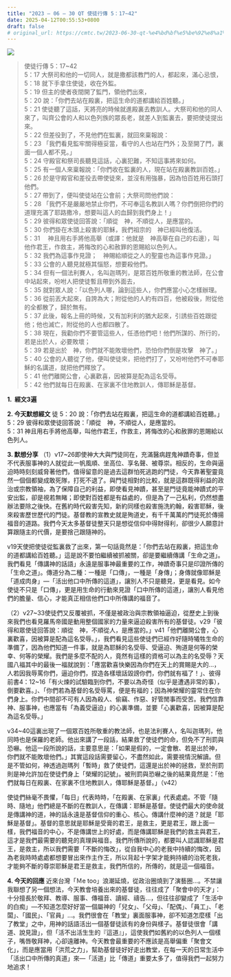 ```yaml
---
title: "2023 – 06 – 30 QT 使徒行傳 5：17~42"
date: 2025-04-12T00:55:53+0800
draft: false
# original_url: https://cmtc.tw/2023-06-30-qt-%e4%bd%bf%e5%be%92%e8%a1%8c%e5%82%b3-5%ef%bc%9a1742
---
```


![](/images/qt.jpg)
> 使徒行傳 5：17\~42  
> 5：17 大祭司和他的一切同人，就是撒都該教門的人，都起來，滿心忌恨，  
> 5：18 就下手拿住使徒，收在外監。  
> 5：19 但主的使者夜間開了監門，領他們出來，  
> 5：20 說：「你們去站在殿裏，把這生命的道都講給百姓聽。」  
> 5：21 使徒聽了這話，天將亮的時候就進殿裏去教訓人。大祭司和他的同人來了，叫齊公會的人和以色列族的眾長老，就差人到監裏去，要把使徒提出來。  
> 5：22 但差役到了，不見他們在監裏，就回來稟報說：  
> 5：23 「我們看見監牢關得極妥當，看守的人也站在門外；及至開了門，裏面一個人都不見。」  
> 5：24 守殿官和祭司長聽見這話，心裏犯難，不知這事將來如何。  
> 5：25 有一個人來稟報說：「你們收在監裏的人，現在站在殿裏教訓百姓。」  
> 5：26 於是守殿官和差役去帶使徒來，並沒有用強暴，因為怕百姓用石頭打他們。  
> 5：27 帶到了，便叫使徒站在公會前；大祭司問他們說：  
> 5：28 「我們不是嚴嚴地禁止你們，不可奉這名教訓人嗎？你們倒把你們的道理充滿了耶路撒冷，想要叫這人的血歸到我們身上！」  
> 5：29 彼得和眾使徒回答說：「順從　神，不順從人，是應當的。  
> 5：30 你們掛在木頭上殺害的耶穌，我們祖宗的　神已經叫他復活。  
> 5：31 　神且用右手將他高舉（或譯：他就是　神高舉在自己的右邊），叫他作君王，作救主，將悔改的心和赦罪的恩賜給以色列人。  
> 5：32 我們為這事作見證；　神賜給順從之人的聖靈也為這事作見證。」  
> 5：33 公會的人聽見就極其惱怒，想要殺他們。  
> 5：34 但有一個法利賽人，名叫迦瑪列，是眾百姓所敬重的教法師，在公會中站起來，吩咐人把使徒暫且帶到外面去，  
> 5：35 就對眾人說：「以色列人哪，論到這些人，你們應當小心怎樣辦理。  
> 5：36 從前丟大起來，自誇為大；附從他的人約有四百，他被殺後，附從他的全都散了，歸於無有。  
> 5：37 此後，報名上冊的時候，又有加利利的猶大起來，引誘些百姓跟從他；他也滅亡，附從他的人也都四散了。  
> 5：38 現在，我勸你們不要管這些人，任憑他們吧！他們所謀的、所行的，若是出於人，必要敗壞；  
> 5：39 若是出於　神，你們就不能敗壞他們，恐怕你們倒是攻擊　神了。」  
> 5：40 公會的人聽從了他，便叫使徒來，把他們打了，又吩咐他們不可奉耶穌的名講道，就把他們釋放了。  
> 5：41 他們離開公會，心裏歡喜，因被算是配為這名受辱。  
> 5：42 他們就每日在殿裏、在家裏不住地教訓人，傳耶穌是基督。

**1.  經文3遍**

**2. 今天默想經文**
徒 5：20 說：「你們去站在殿裏，把這生命的道都講給百姓聽。」  
5：29 彼得和眾使徒回答說：「順從　神，不順從人，是應當的。  
5：31 神且用右手將他高舉，叫他作君王，作救主，將悔改的心和赦罪的恩賜給以色列人。

**3. 默想分享**
（1）v17\~26即使神大大與門徒同在，充滿醫病趕鬼神蹟奇事，但並不代表服事神的人就從此一帆風順、坐高位、享名聲、被尊崇。相反的，生命與逼迫時時刻刻威脅著他們，值得留意的是過去這群怕死逃跑的門徒，今天靠著聖靈竟然一個個都變成敢死隊，打死不退了。與門徒相對的比較，就是這群既得利益的政治或宗教領袖，為了保障自己的利益，即使看見神蹟，甚至是門徒竟能神蹟式的平安出監，卻是視若無睹；即使對百姓都是有益處的，但是為了一己私利，仍然想盡辦法要除之後快。在舊約時代殺害先知，新約同樣也殺害施洗約翰，殺害耶穌，後來殺害歷世歷代的門徒。基督教的宣教史就是殉道史，有千千萬萬的門徒死於傳揚福音的道路。我們今天太多基督徒整天只是想從信仰中得財得利，卻很少人願意計算跟隨主的代價，是要捨己跟隨神的。

v19天使把使徒從監裏救了出來，第一句話竟然是：「你們去站在殿裏，把這生命的道都講給百姓聽。」這是說不要怕繼續被抓被關，卻是要繼續傳講「生命之道」。我們看見「傳講神的話語」永遠是服事神最重要的工作，神蹟奇事只是印證所傳的「生命之道」。傳道分為二種：一種是「口傳」，一種是「身傳」；身傳就像耶穌是「道成肉身」—「活出他口中所傳的這道」，讓別人不只是聽見，更是看見。如今使徒不只是「口傳」，更是用生命的行動來見證「口中所傳的這道」，讓別人看見他們的膽量、信心，才能真正相信他們口中所傳講的福音了。

（2）v27\~33使徒們又反覆被抓，不僅是被政治與宗教領袖逼迫，從歷史上到後來我們也看見羅馬帝國是動用整個國家的力量來逼迫殺害所有的基督徒。v29「彼得和眾使徒回答說：順從　神，不順從人，是應當的。」v41「他們離開公會，心裏歡喜，因被算是配為這名受辱。」，我們看見這些使徒們已經作好隨時犧牲生命的準備了，因為他們知道一件事，就是為耶穌的名受辱、受逼迫、殉道是何等的榮幸、何等的榮耀。我們是多麼不配的人，竟然有這樣的資格可以為主的名受辱？天國八福其中的最後一福就說到：「應當歡喜快樂因為你們在天上的賞賜是大的…，人若因我辱罵你們，逼迫你們，捏造各樣壞話毀謗你們，你們就有福了！」、彼得前書4：12\~16「有火煉的試驗臨到你們，不要以為奇怪（似乎是遭遇非常的事），倒要歡喜。」、「你們若為基督的名受辱罵，便是有福的；因為神榮耀的靈常住在你們身上。你們中間卻不可有人因為殺人、偷竊、作惡、好管閒事而受苦。我們信靠神、服事神，也應當有「為義受逼迫」的心裏準備，並要「心裏歡喜，因被算是配為這名受辱。」

v34\~40這裏出現了一個眾百姓所敬重的教法師，也是法利賽人，名叫迦瑪列，他同時也是保羅的老師。他出來講了一段話，結果救了使徒們的命，但免不了刑罰與恐嚇。他這一段所說的話，主要意思是：「如果是假的，一定會散、若是出於神，你們就不能敗壞他們。」其實這段話需要留心，不盡然如此，需要視情況解讀。但是不管如何，神透過迦瑪列「暫時」救了使徒們，這還是出於神的拯救，至於刑罰則是神允許加在使徒們身上「榮耀的記號」。被刑罰與恐嚇之後的結果竟然是：「他們就每日在殿裏、在家裏不住地教訓人，傳耶穌是基督。」（v42）

使徒們絲毫不畏懼，「每日」代表時時，「在殿裏、在家裏」代表處處。不管「隨時、隨地」他們總是不斷的在教訓人，在傳講：耶穌是基督。使徒們最大的使命就是傳講神的道，神的話永遠是基督信仰的重心、核心。傳講什麼神的道？就是「耶穌是基督」。基督的意思就是耶穌是受膏的君王，是救主，更是君王，跟上面一樣，我們福音的中心，不是傳講世上的好處，而是傳講耶穌是我們的救主與君王，這才是我們最需要的聽見的真理與福音。我們所傳所說的，都要叫人認識耶穌是君王，是救主，所以我們需要「不斷的悔改」，從自我中心的老我中持續的悔改，因為老我時時處處都想要冒出來作主作王，所以背起十字架才能夠持續的治死老我，才能夠不斷的尊崇耶穌是君王是救主，我們所信的，所傳的，就是這一個福音。

**4. 今天的回應**
近來台灣「Ｍe too」浪潮延燒，從政治圈燒到了演藝圈…。不禁讓我聯想了另一個想法，今天教會培養出來的基督徒，往往成了「聚會中的天才」：十分擅長於敬拜、教導、服事、傳福音、讀經、禱告…，但往往卻變成了「生活中的白痴」—不知道怎麼好好當一個屬神的「兒女」、「父母」、「配偶」、「員工」、「老闆」、「國民」、「官員」…。我們很會在「教堂」裏面服事神，卻不知道怎麼樣「出了教堂」之中，用神的話語活出一個基督徒該有的身份與樣子。基督徒很會「講道、說見證」，但「活不出活生生的『這道』」，這使我們如舊約的以色列人一個樣子，嘴唇敬拜神，心卻遠離神。今天教會最重要的不應該是高舉偏重「聚會文化」，而是應當用「洪荒之力」，幫助基督徒好好走出教堂，在每一天的日常生活中「活出口中所傳的真道」來—「活道」比「傳道」重要太多了，值得我們一起努力地追求！
